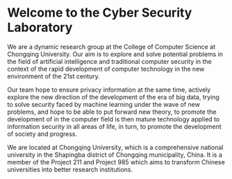 # Welcome to the Cyber Security Laboratory

We are a dynamic research group at the College of Computer Science at Chongqing University. Our aim is to explore and solve potential problems in the field of artificial intelligence and traditional computer security in the context of the rapid development of computer technology in the new environment of the 21st century.

Our team hope to ensure privacy information at the same time, actively explore the new direction of the development of the era of big data, trying to solve security faced by machine learning under the wave of new problems, and hope to be able to put forward new theory, to promote the development of in the computer field is then mature technology applied to information security in all areas of life, in turn, to promote the development of society and progress.

We are located at Chongqing University, which is a comprehensive national university in the Shapingba district of Chongqing municipality, China. It is a member of the Project 211 and Project 985 which aims to transform Chinese universities into better research institutions.